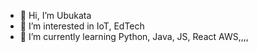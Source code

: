 - 👋 Hi, I’m Ubukata
- 👀 I’m interested in IoT, EdTech
- 🌱 I’m currently learning Python, Java, JS, React AWS,,,,

<!---
fuzztarou/fuzztarou is a ✨ special ✨ repository because its `README.md` (this file) appears on your GitHub profile.
You can click the Preview link to take a look at your changes.
--->
